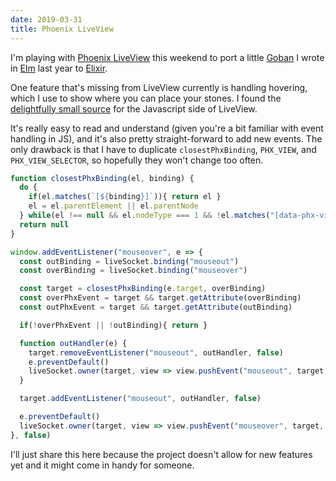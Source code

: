 ```yaml
---
date: 2019-03-31
title: Phoenix LiveView
---
```


I'm playing with [Phoenix LiveView](https://github.com/phoenixframework/phoenix_live_view)
this weekend to port a little [Goban](https://en.wikipedia.org/wiki/Go_equipment#Board)
I wrote in [Elm](https://elm-lang.org/) last year to [Elixir](https://elixir-lang.org/).

One feature that's missing from LiveView currently is handling hovering, which I use to show where you can place your stones.
I found the [delightfully small source](https://github.com/phoenixframework/phoenix_live_view/blob/c2af8907867435060e6956b7900492a2f32ac055/assets/js/phoenix_live_view.js) for the Javascript side of LiveView.

It's really easy to read and understand (given you're a bit familiar with event
handling in JS), and it's also pretty straight-forward to add new events. The
only drawback is that I have to duplicate `closestPhxBinding`, `PHX_VIEW`, and
`PHX_VIEW_SELECTOR`, so hopefully they won't change too often.

```js
function closestPhxBinding(el, binding) {
  do {
    if(el.matches(`[${binding}]`)){ return el }
    el = el.parentElement || el.parentNode
  } while(el !== null && el.nodeType === 1 && !el.matches("[data-phx-view]"))
  return null
}

window.addEventListener("mouseover", e => {
  const outBinding = liveSocket.binding("mouseout")
  const overBinding = liveSocket.binding("mouseover")

  const target = closestPhxBinding(e.target, overBinding)
  const overPhxEvent = target && target.getAttribute(overBinding)
  const outPhxEvent = target && target.getAttribute(outBinding)

  if(!overPhxEvent || !outBinding){ return }

  function outHandler(e) {
    target.removeEventListener("mouseout", outHandler, false)
    e.preventDefault()
    liveSocket.owner(target, view => view.pushEvent("mouseout", target, outPhxEvent))
  }

  target.addEventListener("mouseout", outHandler, false)

  e.preventDefault()
  liveSocket.owner(target, view => view.pushEvent("mouseover", target, overPhxEvent))
}, false)

```

I'll just share this here because the project doesn't allow for new features yet
and it might come in handy for someone.
